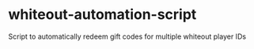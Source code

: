 # whiteout-automation-script
Script to automatically redeem gift codes for multiple whiteout player IDs

